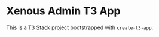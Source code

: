 # Xenous Admin T3 App

This is a [T3 Stack](https://create.t3.gg/) project bootstrapped with `create-t3-app`.
